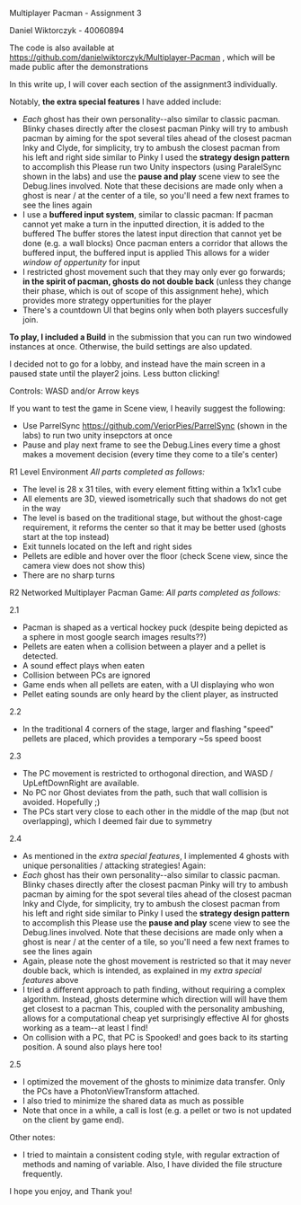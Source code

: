 Multiplayer Pacman - Assignment 3

Daniel Wiktorczyk - 40060894 

The code is also available at https://github.com/danielwiktorczyk/Multiplayer-Pacman , which will be made public after the demonstrations


In this write up, I will cover each section of the assignment3 individually.


Notably, **the extra special features** I have added include: 

- *Each* ghost has their own personality--also similar to classic pacman. 
	Blinky chases directly after the closest pacman
	Pinky will try to ambush pacman by aiming for the spot several tiles ahead of the closest pacman
	Inky and Clyde, for simplicity, try to ambush the closest pacman from his left and right side similar to Pinky
	I used the **strategy design pattern** to accomplish this
	Please run two Unity inspectors (using ParalelSync shown in the labs) and use the **pause and play** scene view to see the Debug.lines involved. 
		Note that these decisions are made only when a ghost is near / at the center of a tile, so you'll need a few next frames to see the lines again
- I use a **buffered input system**, similar to classic pacman:
	If pacman cannot yet make a turn in the inputted direction, it is added to the buffered
	The buffer stores the latest input direction that cannot yet be done (e.g. a wall blocks)
	Once pacman enters a corridor that allows the buffered input, the buffered input is applied
	This allows for a wider *window of oppertunity* for input
- I restricted ghost movement such that they may only ever go forwards; 
	**in the spirit of pacman, ghosts do not double back** (unless they change their phase, which is out of scope of this assignment hehe), 
	which provides more strategy oppertunities for the player
- There's a countdown UI that begins only when both players succesfully join. 

**To play, I included a Build** in the submission that you can run two windowed instances at once. Otherwise, the build settings are also updated. 

I decided not to go for a lobby, and instead have the main screen in a paused state until the player2 joins. Less button clicking! 

Controls: WASD and/or Arrow keys

If you want to test the game in Scene view, I heavily suggest the following: 
- Use ParrelSync https://github.com/VeriorPies/ParrelSync (shown in the labs) to run two unity insepctors at once
- Pause and play next frame to see the Debug.Lines every time a ghost makes a movement decision (every time they come to a tile's center)


R1 	Level Environment
*All parts completed as follows:*

- The level is 28 x 31 tiles, with every element fitting within a 1x1x1 cube
- All elements are 3D, viewed isometrically such that shadows do not get in the way
- The level is based on the traditional stage, but without the ghost-cage requirement, it reforms the center so that it may be better used (ghosts start at the top instead)
- Exit tunnels located on the left and right sides
- Pellets are edible and hover over the floor (check Scene view, since the camera view does not show this)
- There are no sharp turns


R2	Networked Multiplayer Pacman Game:
*All parts completed as follows:*

2.1 
- Pacman is shaped as a vertical hockey puck (despite being depicted as a sphere in most google search images results??)
- Pellets are eaten when a collision between a player and a pellet is detected. 
- A sound effect plays when eaten 
- Collision between PCs are ignored
- Game ends when all pellets are eaten, with a UI displaying who won
- Pellet eating sounds are only heard by the client player, as instructed

2.2 
- In the traditional 4 corners of the stage, larger and flashing "speed" pellets are placed, which provides a temporary ~5s speed boost

2.3 
- The PC movement is restricted to orthogonal direction, and WASD / UpLeftDownRight are available. 
- No PC nor Ghost deviates from the path, such that wall collision is avoided. Hopefully ;) 
- The PCs start very close to each other in the middle of the map (but not overlapping), which I deemed fair due to symmetry

2.4 
- As mentioned in the *extra special features*, I implemented 4 ghosts with unique personalities / attacking strategies! Again: 
- *Each* ghost has their own personality--also similar to classic pacman. 
	Blinky chases directly after the closest pacman
	Pinky will try to ambush pacman by aiming for the spot several tiles ahead of the closest pacman
	Inky and Clyde, for simplicity, try to ambush the closest pacman from his left and right side similar to Pinky
	I used the **strategy design pattern** to accomplish this
	Please use the **pause and play** scene view to see the Debug.lines involved. 
		Note that these decisions are made only when a ghost is near / at the center of a tile, so you'll need a few next frames to see the lines again
- Again, please note the ghost movement is restricted so that it may never double back, which is intended, as explained in my *extra special features* above
- I tried a different approach to path finding, without requiring a complex algorithm. 
	Instead, ghosts determine which direction will will have them get closest to a pacman 
	This, coupled with the personality ambushing, allows for a computational cheap yet surprisingly effective AI for ghosts working as a team--at least I find! 
- On collision with a PC, that PC is Spooked! and goes back to its starting position. A sound also plays here too! 
	
2.5 
- I optimized the movement of the ghosts to minimize data transfer. Only the PCs have a PhotonViewTransform attached. 
- I also tried to minimize the shared data as much as possible
- Note that once in a while, a call is lost (e.g. a pellet or two is not updated on the client by game end). 


Other notes:
- I tried to maintain a consistent coding style, with regular extraction of methods and naming of variable. Also, I have divided the file structure frequently. 


I hope you enjoy, and Thank you! 


